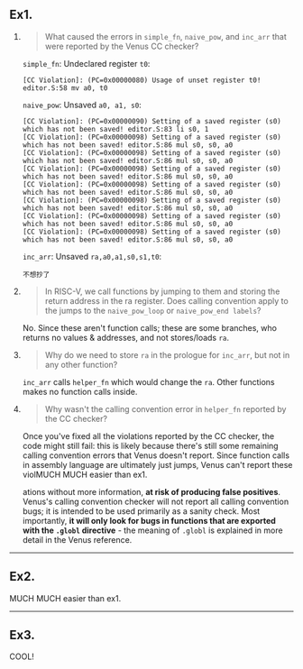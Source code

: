 ## Ex1.
1. >What caused the errors in `simple_fn`, `naive_pow`, and `inc_arr` that were reported by the Venus CC checker?

   `simple_fn`: Undeclared register `t0`: 
   ```
   [CC Violation]: (PC=0x00000080) Usage of unset register t0! editor.S:58 mv a0, t0
   ```

   `naive_pow`: Unsaved `a0, a1, s0`:
   ```
   [CC Violation]: (PC=0x00000090) Setting of a saved register (s0) which has not been saved! editor.S:83 li s0, 1
   [CC Violation]: (PC=0x00000098) Setting of a saved register (s0) which has not been saved! editor.S:86 mul s0, s0, a0
   [CC Violation]: (PC=0x00000098) Setting of a saved register (s0) which has not been saved! editor.S:86 mul s0, s0, a0
   [CC Violation]: (PC=0x00000098) Setting of a saved register (s0) which has not been saved! editor.S:86 mul s0, s0, a0
   [CC Violation]: (PC=0x00000098) Setting of a saved register (s0) which has not been saved! editor.S:86 mul s0, s0, a0
   [CC Violation]: (PC=0x00000098) Setting of a saved register (s0) which has not been saved! editor.S:86 mul s0, s0, a0
   [CC Violation]: (PC=0x00000098) Setting of a saved register (s0) which has not been saved! editor.S:86 mul s0, s0, a0
   [CC Violation]: (PC=0x00000098) Setting of a saved register (s0) which has not been saved! editor.S:86 mul s0, s0, a0
   ```

   `inc_arr`: Unsaved `ra,a0,a1,s0,s1,t0`:
   ```
   不想抄了
   ```

2. > In RISC-V, we call functions by jumping to them and storing the return address in the ra register. Does calling convention apply to the jumps to the `naive_pow_loop` or `naive_pow_end labels`?

   No. Since these aren't function calls; these are some branches, who returns no values & addresses, and not stores/loads `ra`.

3. > Why do we need to store `ra` in the prologue for `inc_arr`, but not in any other function?
   
   `inc_arr` calls `helper_fn` which would change the `ra`. Other functions makes no function calls inside.

4. > Why wasn't the calling convention error in `helper_fn` reported by the CC checker?
   
   Once you've fixed all the violations reported by the CC checker, the code might still fail: this is likely because there's still some remaining calling convention errors that Venus doesn't report. Since function calls in assembly language are ultimately just jumps, Venus can't report these violMUCH MUCH easier than ex1.
   
   ations without more information, **at risk of producing false positives**.  
   Venus's calling convention checker will not report all calling convention bugs; it is intended to be used primarily as a sanity check. Most importantly, **it will only look for bugs in functions that are exported with the `.globl` directive** - the meaning of `.globl` is explained in more detail in the Venus reference.

---
## Ex2.
MUCH MUCH easier than ex1.

---
## Ex3.
COOL!